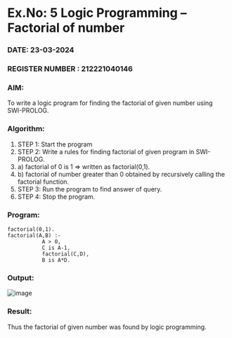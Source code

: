 # Ex.No: 5   Logic Programming – Factorial of number   
### DATE:  23-03-2024                                                                          
### REGISTER NUMBER : 212221040146
### AIM: 
To  write  a logic program for finding the factorial of given number using SWI-PROLOG. 
### Algorithm:
1. STEP 1: Start the program
2. STEP 2:  Write a rules for finding factorial of given program in SWI-PROLOG.
3.   a)	factorial of 0 is 1 => written as factorial(0,1).
4.   b)	factorial of number greater than 0 obtained by recursively calling the factorial    function.
5. STEP 3: Run the program  to find answer of  query.
6. STEP 4: Stop the program.

### Program:
```
factorial(0,1).
factorial(A,B) :-  
           A > 0, 
           C is A-1,
           factorial(C,D),
           B is A*D.
```


### Output:


![image](https://github.com/santhoshkumar24263/AI_Lab_2023-24/assets/127171952/9c1dec7b-e4c6-487a-b313-b3a36b71d3d6)


### Result:
Thus the factorial of given number was found by logic programming. 
